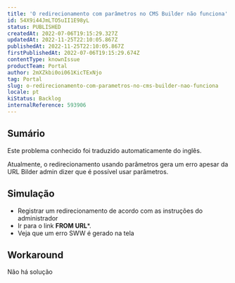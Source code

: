 ```yaml
---
title: 'O redirecionamento com parâmetros no CMS Builder não funciona'
id: 54X9i44JmLTO5uII1E98yL
status: PUBLISHED
createdAt: 2022-07-06T19:15:29.327Z
updatedAt: 2022-11-25T22:10:05.867Z
publishedAt: 2022-11-25T22:10:05.867Z
firstPublishedAt: 2022-07-06T19:15:29.674Z
contentType: knownIssue
productTeam: Portal
author: 2mXZkbi0oi061KicTExNjo
tag: Portal
slug: o-redirecionamento-com-parametros-no-cms-builder-nao-funciona
locale: pt
kiStatus: Backlog
internalReference: 593906
---
```


## Sumário

<div class="alert alert-info">
  <p>Este problema conhecido foi traduzido automaticamente do inglês.</p>
</div>


Atualmente, o redirecionamento usando parâmetros gera um erro apesar da URL Bilder admin dizer que é possível usar parâmetros.



## Simulação




- Registrar um redirecionamento de acordo com as instruções do administrador
- Ir para o link **FROM URL***.
- Veja que um erro SWW é gerado na tela



## Workaround


Não há solução


